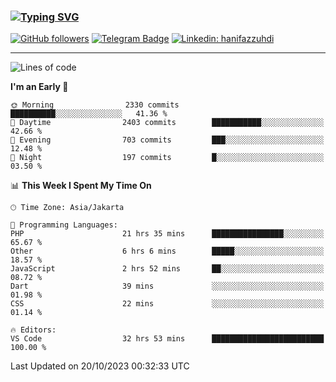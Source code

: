 ### [![Typing SVG](https://readme-typing-svg.herokuapp.com?font=lato&size=22&lines=Hi+There+👋)](https://git.io/typing-svg) 

[![GitHub followers](https://img.shields.io/github/followers/hanifazzuhdi?label=Follow&style=social)](https://github.com/hanifazzuhdi/?tab=follow) 
[![Telegram Badge](https://img.shields.io/badge/-hanif0198-blue?style=social&logo=telegram&link=https://www.t.me/hanif0198/)](https://www.t.me/hanif0198/) 
[![Linkedin: hanifazzuhdi](https://img.shields.io/badge/-hanifazzuhdi-blue?style=flat-square&logo=Linkedin&logoColor=white&link=https://www.linkedin.com/in/hanif-az-zuhdi-69688019b/)](https://www.linkedin.com/in/hanif-az-zuhdi-69688019b/) 

<hr/>

<!--START_SECTION:waka-->
![Lines of code](https://img.shields.io/badge/From%20Hello%20World%20I%27ve%20Written-35.6%20million%20lines%20of%20code-blue)

**I'm an Early 🐤** 

```text
🌞 Morning                2330 commits        ██████████░░░░░░░░░░░░░░░   41.36 % 
🌆 Daytime                2403 commits        ███████████░░░░░░░░░░░░░░   42.66 % 
🌃 Evening                703 commits         ███░░░░░░░░░░░░░░░░░░░░░░   12.48 % 
🌙 Night                  197 commits         █░░░░░░░░░░░░░░░░░░░░░░░░   03.50 % 
```


📊 **This Week I Spent My Time On** 

```text
🕑︎ Time Zone: Asia/Jakarta

💬 Programming Languages: 
PHP                      21 hrs 35 mins      ████████████████░░░░░░░░░   65.67 % 
Other                    6 hrs 6 mins        █████░░░░░░░░░░░░░░░░░░░░   18.57 % 
JavaScript               2 hrs 52 mins       ██░░░░░░░░░░░░░░░░░░░░░░░   08.72 % 
Dart                     39 mins             ░░░░░░░░░░░░░░░░░░░░░░░░░   01.98 % 
CSS                      22 mins             ░░░░░░░░░░░░░░░░░░░░░░░░░   01.14 % 

🔥 Editors: 
VS Code                  32 hrs 53 mins      █████████████████████████   100.00 % 
```


 Last Updated on 20/10/2023 00:32:33 UTC
<!--END_SECTION:waka-->
